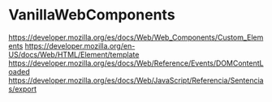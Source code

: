 # VanillaWebComponents

https://developer.mozilla.org/es/docs/Web/Web_Components/Custom_Elements
https://developer.mozilla.org/en-US/docs/Web/HTML/Element/template
https://developer.mozilla.org/es/docs/Web/Reference/Events/DOMContentLoaded
https://developer.mozilla.org/es/docs/Web/JavaScript/Referencia/Sentencias/export